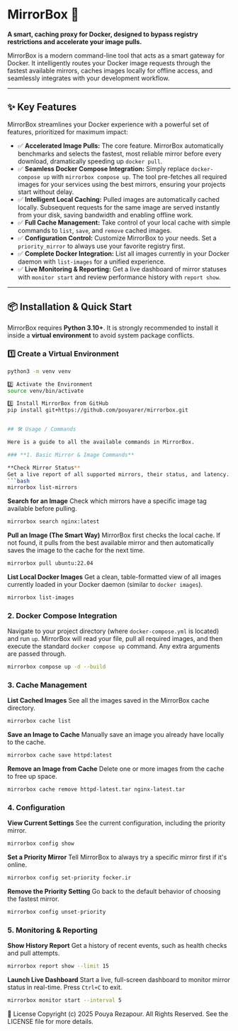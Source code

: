 # MirrorBox 🚀

**A smart, caching proxy for Docker, designed to bypass registry restrictions and accelerate your image pulls.**

MirrorBox is a modern command-line tool that acts as a smart gateway for Docker. It intelligently routes your Docker image requests through the fastest available mirrors, caches images locally for offline access, and seamlessly integrates with your development workflow.

---

## ✨ Key Features

MirrorBox streamlines your Docker experience with a powerful set of features, prioritized for maximum impact:

- ✅ **Accelerated Image Pulls:** The core feature. MirrorBox automatically benchmarks and selects the fastest, most reliable mirror before every download, dramatically speeding up `docker pull`.
- ✅ **Seamless Docker Compose Integration:** Simply replace `docker-compose up` with `mirrorbox compose up`. The tool pre-fetches all required images for your services using the best mirrors, ensuring your projects start without delay.
- ✅ **Intelligent Local Caching:** Pulled images are automatically cached locally. Subsequent requests for the same image are served instantly from your disk, saving bandwidth and enabling offline work.
- ✅ **Full Cache Management:** Take control of your local cache with simple commands to `list`, `save`, and `remove` cached images.
- ✅ **Configuration Control:** Customize MirrorBox to your needs. Set a `priority_mirror` to always use your favorite registry first.
- ✅ **Complete Docker Integration:** List all images currently in your Docker daemon with `list-images` for a unified experience.
- ✅ **Live Monitoring & Reporting:** Get a live dashboard of mirror statuses with `monitor start` and review performance history with `report show`.

---

## 📦 Installation & Quick Start

MirrorBox requires **Python 3.10+**. It is strongly recommended to install it inside a **virtual environment** to avoid system package conflicts.

### 1️⃣ Create a Virtual Environment
```bash
python3 -m venv venv

2️⃣ Activate the Environment
source venv/bin/activate

3️⃣ Install MirrorBox from GitHub
pip install git+https://github.com/pouyarer/mirrorbox.git


## 🛠️ Usage / Commands

Here is a guide to all the available commands in MirrorBox.

### **1. Basic Mirror & Image Commands**

**Check Mirror Status**
Get a live report of all supported mirrors, their status, and latency.
```bash
mirrorbox list-mirrors
```

**Search for an Image**
Check which mirrors have a specific image tag available before pulling.
```bash
mirrorbox search nginx:latest
```

**Pull an Image (The Smart Way)**
MirrorBox first checks the local cache. If not found, it pulls from the best available mirror and then automatically saves the image to the cache for the next time.
```bash
mirrorbox pull ubuntu:22.04
```

**List Local Docker Images**
Get a clean, table-formatted view of all images currently loaded in your Docker daemon (similar to `docker images`).
```bash
mirrorbox list-images
```

### **2. Docker Compose Integration**

Navigate to your project directory (where `docker-compose.yml` is located) and run `up`. MirrorBox will read your file, pull all required images, and then execute the standard `docker compose up` command. Any extra arguments are passed through.
```bash
mirrorbox compose up -d --build
```

### **3. Cache Management**

**List Cached Images**
See all the images saved in the MirrorBox cache directory.
```bash
mirrorbox cache list
```

**Save an Image to Cache**
Manually save an image you already have locally to the cache.
```bash
mirrorbox cache save httpd:latest
```

**Remove an Image from Cache**
Delete one or more images from the cache to free up space.
```bash
mirrorbox cache remove httpd-latest.tar nginx-latest.tar
```

### **4. Configuration**

**View Current Settings**
See the current configuration, including the priority mirror.
```bash
mirrorbox config show
```

**Set a Priority Mirror**
Tell MirrorBox to always try a specific mirror first if it's online.
```bash
mirrorbox config set-priority focker.ir
```

**Remove the Priority Setting**
Go back to the default behavior of choosing the fastest mirror.
```bash
mirrorbox config unset-priority
```

### **5. Monitoring & Reporting**

**Show History Report**
Get a history of recent events, such as health checks and pull attempts.
```bash
mirrorbox report show --limit 15
```

**Launch Live Dashboard**
Start a live, full-screen dashboard to monitor mirror status in real-time. Press `Ctrl+C` to exit.
```bash
mirrorbox monitor start --interval 5
```
📄 License
Copyright (c) 2025 Pouya Rezapour. All Rights Reserved. See the LICENSE file for more details.

